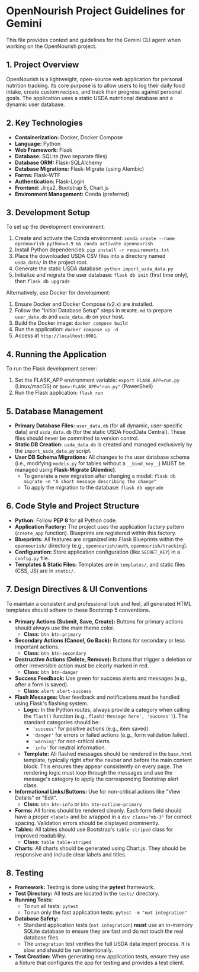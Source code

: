 # OpenNourish Project Guidelines for Gemini

This file provides context and guidelines for the Gemini CLI agent when working on the OpenNourish project.

## 1. Project Overview
OpenNourish is a lightweight, open-source web application for personal nutrition tracking. Its core purpose is to allow users to log their daily food intake, create custom recipes, and track their progress against personal goals. The application uses a static USDA nutritional database and a dynamic user database.

## 2. Key Technologies
- **Containerization:** Docker, Docker Compose
- **Language:** Python
- **Web Framework:** Flask
- **Database:** SQLite (two separate files)
- **Database ORM:** Flask-SQLAlchemy
- **Database Migrations:** Flask-Migrate (using Alembic)
- **Forms:** Flask-WTF
- **Authentication:** Flask-Login
- **Frontend:** Jinja2, Bootstrap 5, Chart.js
- **Environment Management:** Conda (preferred)

## 3. Development Setup
To set up the development environment:
1.  Create and activate the Conda environment: `conda create --name opennourish python=3.9 && conda activate opennourish`
2.  Install Python dependencies: `pip install -r requirements.txt`
3.  Place the downloaded USDA CSV files into a directory named `usda_data/` in the project root.
4.  Generate the static USDA database: `python import_usda_data.py`
5.  Initialize and migrate the user database: `flask db init` (first time only), then `flask db upgrade`

Alternatively, use Docker for development:
1.  Ensure Docker and Docker Compose (v2.x) are installed.
2.  Follow the "Initial Database Setup" steps in `README.md` to prepare `user_data.db` and `usda_data.db` on your host.
3.  Build the Docker image: `docker compose build`
4.  Run the application: `docker compose up -d`
5.  Access at `http://localhost:8081`.

## 4. Running the Application
To run the Flask development server:
1. Set the FLASK_APP environment variable: `export FLASK_APP=run.py` (Linux/macOS) or `$env:FLASK_APP="run.py"` (PowerShell)
2. Run the Flask application: `flask run`

## 5. Database Management
- **Primary Database Files:** `user_data.db` (for all dynamic, user-specific data) and `usda_data.db` (for the static USDA FoodData Central). These files should never be committed to version control.
- **Static DB Creation:** `usda_data.db` is created and managed exclusively by the `import_usda_data.py` script.
- **User DB Schema Migrations:** All changes to the user database schema (i.e., modifying `models.py` for tables without a `__bind_key__`) MUST be managed using **Flask-Migrate (Alembic)**.
  - To generate a new migration after changing a model: `flask db migrate -m "A short message describing the change"`
  - To apply the migration to the database: `flask db upgrade`

## 6. Code Style and Project Structure
- **Python:** Follow **PEP 8** for all Python code.
- **Application Factory:** The project uses the application factory pattern (`create_app` function). Blueprints are registered within this factory.
- **Blueprints:** All features are organized into Flask Blueprints within the `opennourish/` directory (e.g., `opennourish/auth`, `opennourish/tracking`).
- **Configuration:** Store application configuration (like `SECRET_KEY`) in a `config.py` file.
- **Templates & Static Files:** Templates are in `templates/`, and static files (CSS, JS) are in `static/`.

## 7. Design Directives & UI Conventions
To maintain a consistent and professional look and feel, all generated HTML templates should adhere to these Bootstrap 5 conventions.
- **Primary Actions (Submit, Save, Create):** Buttons for primary actions should always use the main theme color.
  - **Class:** `btn btn-primary`
- **Secondary Actions (Cancel, Go Back):** Buttons for secondary or less important actions.
  - **Class:** `btn btn-secondary`
- **Destructive Actions (Delete, Remove):** Buttons that trigger a deletion or other irreversible action must be clearly marked in red.
  - **Class:** `btn btn-danger`
- **Success Feedback:** Use green for success alerts and messages (e.g., after a form is saved).
  - **Class:** `alert alert-success`
- **Flash Messages:** User feedback and notifications must be handled using Flask's flashing system.
  - **Logic:** In the Python routes, always provide a category when calling the `flash()` function (e.g., `flash('Message here', 'success')`). The standard categories should be:
    - `'success'` for positive actions (e.g., item saved).
    - `'danger'` for errors or failed actions (e.g., form validation failed).
    - `'warning'` for non-critical alerts.
    - `'info'` for neutral information.
  - **Template:** All flashed messages should be rendered in the `base.html` template, typically right after the navbar and before the main content block. This ensures they appear consistently on every page. The rendering logic must loop through the messages and use the message's category to apply the corresponding Bootstrap alert class.
- **Informational Links/Buttons:** Use for non-critical actions like "View Details" or "Edit".
  - **Class:** `btn btn-info` or `btn btn-outline-primary`
- **Forms:** All forms should be rendered cleanly. Each form field should have a proper `<label>` and be wrapped in a `div class="mb-3"` for correct spacing. Validation errors should be displayed prominently.
- **Tables:** All tables should use Bootstrap's `table-striped` class for improved readability.
  - **Class:** `table table-striped`
- **Charts:** All charts should be generated using Chart.js. They should be responsive and include clear labels and titles.

## 8. Testing
- **Framework:** Testing is done using the **pytest** framework.
- **Test Directory:** All tests are located in the `tests/` directory.
- **Running Tests:**
  - To run all tests: `pytest`
  - To run only the fast application tests: `pytest -m "not integration"`
- **Database Safety:**
  - Standard application tests (`not integration`) **must** use an in-memory SQLite database to ensure they are fast and do not touch the real database files.
  - The `integration` test verifies the full USDA data import process. It is slow and should be run intentionally.
- **Test Creation:** When generating new application tests, ensure they use a fixture that configures the app for testing and provides a test client.